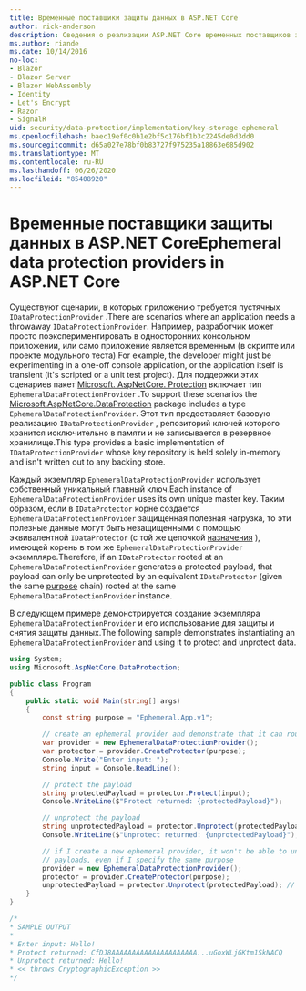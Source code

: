 ```yaml
---
title: Временные поставщики защиты данных в ASP.NET Core
author: rick-anderson
description: Сведения о реализации ASP.NET Core временных поставщиков защиты данных.
ms.author: riande
ms.date: 10/14/2016
no-loc:
- Blazor
- Blazor Server
- Blazor WebAssembly
- Identity
- Let's Encrypt
- Razor
- SignalR
uid: security/data-protection/implementation/key-storage-ephemeral
ms.openlocfilehash: baec19ef0c0b1e2bf5c176bf1b3c2245de0d3dd0
ms.sourcegitcommit: d65a027e78bf0b83727f975235a18863e685d902
ms.translationtype: MT
ms.contentlocale: ru-RU
ms.lasthandoff: 06/26/2020
ms.locfileid: "85408920"
---
```

# <a name="ephemeral-data-protection-providers-in-aspnet-core"></a><span data-ttu-id="c7331-103">Временные поставщики защиты данных в ASP.NET Core</span><span class="sxs-lookup"><span data-stu-id="c7331-103">Ephemeral data protection providers in ASP.NET Core</span></span>

<a name="data-protection-implementation-key-storage-ephemeral"></a>

<span data-ttu-id="c7331-104">Существуют сценарии, в которых приложению требуется пустячных `IDataProtectionProvider` .</span><span class="sxs-lookup"><span data-stu-id="c7331-104">There are scenarios where an application needs a throwaway `IDataProtectionProvider`.</span></span> <span data-ttu-id="c7331-105">Например, разработчик может просто поэкспериментировать в односторонних консольном приложении, или само приложение является временным (в скрипте или проекте модульного теста).</span><span class="sxs-lookup"><span data-stu-id="c7331-105">For example, the developer might just be experimenting in a one-off console application, or the application itself is transient (it's scripted or a unit test project).</span></span> <span data-ttu-id="c7331-106">Для поддержки этих сценариев пакет [Microsoft. AspNetCore. Protection](https://www.nuget.org/packages/Microsoft.AspNetCore.DataProtection/) включает тип `EphemeralDataProtectionProvider` .</span><span class="sxs-lookup"><span data-stu-id="c7331-106">To support these scenarios the [Microsoft.AspNetCore.DataProtection](https://www.nuget.org/packages/Microsoft.AspNetCore.DataProtection/) package includes a type `EphemeralDataProtectionProvider`.</span></span> <span data-ttu-id="c7331-107">Этот тип предоставляет базовую реализацию `IDataProtectionProvider` , репозиторий ключей которого хранится исключительно в памяти и не записывается в резервное хранилище.</span><span class="sxs-lookup"><span data-stu-id="c7331-107">This type provides a basic implementation of `IDataProtectionProvider` whose key repository is held solely in-memory and isn't written out to any backing store.</span></span>

<span data-ttu-id="c7331-108">Каждый экземпляр `EphemeralDataProtectionProvider` использует собственный уникальный главный ключ.</span><span class="sxs-lookup"><span data-stu-id="c7331-108">Each instance of `EphemeralDataProtectionProvider` uses its own unique master key.</span></span> <span data-ttu-id="c7331-109">Таким образом, если в `IDataProtector` корне создается `EphemeralDataProtectionProvider` защищенная полезная нагрузка, то эти полезные данные могут быть незащищенными с помощью эквивалентной `IDataProtector` (с той же цепочкой [назначения](xref:security/data-protection/consumer-apis/purpose-strings#data-protection-consumer-apis-purposes) ), имеющей корень в том же `EphemeralDataProtectionProvider` экземпляре.</span><span class="sxs-lookup"><span data-stu-id="c7331-109">Therefore, if an `IDataProtector` rooted at an `EphemeralDataProtectionProvider` generates a protected payload, that payload can only be unprotected by an equivalent `IDataProtector` (given the same [purpose](xref:security/data-protection/consumer-apis/purpose-strings#data-protection-consumer-apis-purposes) chain) rooted at the same `EphemeralDataProtectionProvider` instance.</span></span>

<span data-ttu-id="c7331-110">В следующем примере демонстрируется создание экземпляра `EphemeralDataProtectionProvider` и его использование для защиты и снятия защиты данных.</span><span class="sxs-lookup"><span data-stu-id="c7331-110">The following sample demonstrates instantiating an `EphemeralDataProtectionProvider` and using it to protect and unprotect data.</span></span>

```csharp
using System;
using Microsoft.AspNetCore.DataProtection;

public class Program
{
    public static void Main(string[] args)
    {
        const string purpose = "Ephemeral.App.v1";

        // create an ephemeral provider and demonstrate that it can round-trip a payload
        var provider = new EphemeralDataProtectionProvider();
        var protector = provider.CreateProtector(purpose);
        Console.Write("Enter input: ");
        string input = Console.ReadLine();

        // protect the payload
        string protectedPayload = protector.Protect(input);
        Console.WriteLine($"Protect returned: {protectedPayload}");

        // unprotect the payload
        string unprotectedPayload = protector.Unprotect(protectedPayload);
        Console.WriteLine($"Unprotect returned: {unprotectedPayload}");

        // if I create a new ephemeral provider, it won't be able to unprotect existing
        // payloads, even if I specify the same purpose
        provider = new EphemeralDataProtectionProvider();
        protector = provider.CreateProtector(purpose);
        unprotectedPayload = protector.Unprotect(protectedPayload); // THROWS
    }
}

/*
* SAMPLE OUTPUT
*
* Enter input: Hello!
* Protect returned: CfDJ8AAAAAAAAAAAAAAAAAAAAA...uGoxWLjGKtm1SkNACQ
* Unprotect returned: Hello!
* << throws CryptographicException >>
*/
```
